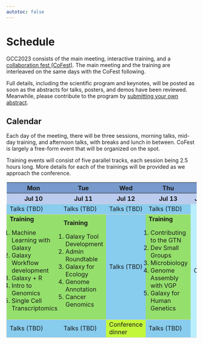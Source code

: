 ```yaml
---
autotoc: false
---
```


<slot name="/events/gcc2023/header" />

# Schedule

GCC2023 consists of the main meeting, interactive training, and a [collaboration
fest (CoFest)](/events/gcc2023/cofest/). The main meeting and the training are
interleaved on the same days with the CoFest following.

Full details, including the scientific program and keynotes, will be posted as
soon as the abstracts for talks, posters, and demos have been reviewed.
Meanwhile, please contribute to the program by [submitting your own
abstract](/events/gcc2023/abstracts/).

## Calendar

Each day of the meeting, there will be three sessions, morning talks, mid-day
training, and afternoon talks, with breaks and lunch in between. CoFest is
largely a free-form event that will be organized on the spot.

Training events will consist of five parallel tracks, each session being 2.5
hours long. More details for each of the trainings will be provided as we
approach the conference.

<table>
  <tbody>
    <tr class="lead text-center" style="background-color: #79C;">
      <th style="min-width: 12%; padding: 0.2em;">Mon</th>
      <th style="min-width: 12%; padding: 0.2em;">Tue</th>
      <th style="min-width: 12%; padding: 0.2em;">Wed</th>
      <th style="min-width: 12%; padding: 0.2em;">Thu</th>
      <th style="min-width: 12%; padding: 0.2em;">Fri</th>
      <th style="min-width: 12%; padding: 0.2em;">Sat</th>
      <th style="min-width: 12%; padding: 0.2em;">Sun</th>
    </tr>
    <tr class="text-center" style="background-color: #BCE">
      <th>Jul 10</th>
      <th>Jul 11</th>
      <th>Jul 12</th>
      <th>Jul 13</th>
      <th>Jul 14</th>
      <th>Jul 15</th>
      <th>Jul 16</th>
    </tr>
    <tr style="border: 1px solid lightgray">
      <td style="background-color: #8CE;">
        <span class="lead">Talks (TBD)</span>
      </td>
      <td style="background-color: #8CE;">
        <span class="lead">Talks (TBD)</span>
      </td>
      <td style="background-color: #8CE;">
        <span class="lead">Talks (TBD)</span>
      </td>
      <td style="background-color: #8CE;">
        <span class="lead">Talks (TBD)</span>
      </td>
      <td style="background-color: #BEF;" rowspan="3">
        <span class="lead">CoFest</span>
      </td>
      <td style="background-color: #BEF;" rowspan="3">
        <span class="lead">CoFest</span>
      </td>
      <td style="background-color: #BEF;" rowspan="3">
        <span class="lead">CoFest</span>
      </td>
    </tr>
    <tr style="border: 1px solid lightgray">
      <td style="background-color: #95E06C;">
        <span class="lead"><strong>Training</strong></span><br/>
        <ol style="padding-left: 5px;">
            <li style="nth-child(odd): background-color: red">Machine Learning with Galaxy</li>
            <li>Galaxy Workflow development</li>
            <li>Galaxy + R</li>
            <li>Intro to Genomics</li>
            <li>Single Cell Transcriptomics</li>
        </ol>
      </td>
      <td style="background-color: #95E06C;">
        <span class="lead"><strong>Training</strong></span><br/>
        <ol style="padding-left: 5px;">
            <li>Galaxy Tool Development</li>
            <li>Admin Roundtable</li>
            <li>Galaxy for Ecology</li>
            <li>Genome Annotation</li>
            <li>Cancer Genomics</li>
        </ol>
      </td>
      <td style="background-color: #8CE;">
        <span class="lead">Talks (TBD)</span><br/>
      </td>
      <td style="background-color: #95E06C;">
        <span class="lead"><strong>Training</strong></span><br/>
        <ol style="padding-left: 5px;">
            <li>Contributing to the GTN</li>
            <li>Dev Small Groups</li>
            <li>Microbiology</li>
            <li>Genome Assembly with VGP</li>
            <li>Galaxy for Human Genetics</li>
        </ol>
      </td>
    </tr>
    <tr style="border: 1px solid lightgray">
      <td style="background-color: #8CE;">
        <span class="lead">Talks (TBD)</span>
      </td>
      <td style="background-color: #8CE;">
        <span class="lead">Talks (TBD)</span>
      </td>
      <td style="background-color: #C3F73A;">
        <span class="lead">Conference dinner</span>
      </td>
      <td style="background-color: #8CE;">
        <span class="lead">Talks (TBD)</span>
      </td>
    </tr>
  </tbody>
</table>
